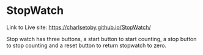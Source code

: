 # StopWatch

Link to Live site: https://charlsetoby.github.io/StopWatch/


Stop watch has three buttons, a start button to start counting, a stop button to stop counting and a reset button to return stopwatch to zero.

